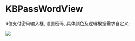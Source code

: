 # KBPassWordView


6位支付密码输入框, 设置密码, 具体颜色及逻辑根据需求自定义;

![](http://ww1.sinaimg.cn/large/9e1008a3ly1fej1dish7ng20ab0ifn1f.gif)
